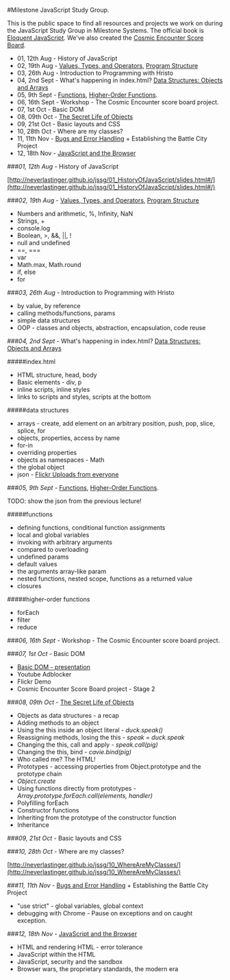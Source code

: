 #Milestone JavaScript Study Group.

This is the public space to find all resources and projects we work on during the JavaScript Study Group in Milestone Systems. The official book is [Eloquent JavaScript](http://eloquentjavascript.net/index.html). We've also created the [Cosmic Encounter Score Board](http://neverlastinger.github.io/jssg/CosmicEncounterScoreBoard/). 

* 01, 12th Aug - History of JavaScript
* 02, 19th Aug - [Values, Types, and Operators](http://eloquentjavascript.net/01_values.html), [Program Structure](http://eloquentjavascript.net/02_program_structure.html)
* 03, 26th Aug - Introduction to Programming with Hristo
* 04, 2nd Sept - What's happening in index.html? [Data Structures: Objects and Arrays](http://eloquentjavascript.net/04_data.html)
* 05, 9th Sept - [Functions](http://eloquentjavascript.net/03_functions.html), [Higher-Order Functions](http://eloquentjavascript.net/05_higher_order.html).
* 06, 16th Sept - Workshop - The Cosmic Encounter score board project. 
* 07, 1st Oct - Basic DOM
* 08, 09th Oct - [The Secret Life of Objects](http://eloquentjavascript.net/06_object.html)
* 09, 21st Oct - Basic layouts and CSS
* 10, 28th Oct - Where are my classes?
* 11, 11th Nov - [Bugs and Error Handling](http://eloquentjavascript.net/08_error.html) + Establishing the Battle City Project
* 12, 18th Nov - [JavaScript and the Browser](http://eloquentjavascript.net/12_browser.html)

###*01, 12th Aug* - History of JavaScript

[http://neverlastinger.github.io/jssg/01_HistoryOfJavaScript/slides.html#/](http://neverlastinger.github.io/jssg/01_HistoryOfJavaScript/slides.html#/)

###*02, 19th Aug* - [Values, Types, and Operators](http://eloquentjavascript.net/01_values.html), [Program Structure](http://eloquentjavascript.net/02_program_structure.html)
* Numbers and arithmetic, %, Infinity, NaN
* Strings, +
* console.log
* Boolean, >, &&, ||, !
* null and undefined
* ==, ===
* var
* Math.max, Math.round
* if, else
* for

###*03, 26th Aug* - Introduction to Programming with Hristo
* by value, by reference
* calling methods/functions, params
* simple data structures
* OOP - classes and objects, abstraction, encapsulation, code reuse

###*04, 2nd Sept* - What's happening in index.html? [Data Structures: Objects and Arrays](http://eloquentjavascript.net/04_data.html)

#####index.html
* HTML structure, head, body
* Basic elements - div, p
* inline scripts, inline styles
* links to scripts and styles, scripts at the bottom

#####data structures
* arrays - create, add element on an arbitrary position, push, pop, slice, splice, for
* objects, properties, access by name
* for-in
* overriding properties
* objects as namespaces - Math
* the global object
* json - [Flickr Uploads from everyone](https://api.flickr.com/services/feeds/photos_public.gne?format=json)

###*05, 9th Sept* - [Functions](http://eloquentjavascript.net/03_functions.html), [Higher-Order Functions](http://eloquentjavascript.net/05_higher_order.html).

TODO: show the json from the previous lecture!

#####functions
* defining functions, conditional function assignments
* local and global variables
* invoking with arbitrary arguments
 * compared to overloading
 * undefined params
 * default values
 * the arguments array-like param
* nested functions, nested scope, functions as a returned value
* closures

#####higher-order functions
* forEach
* filter
* reduce

###*06, 16th Sept* - Workshop - The Cosmic Encounter score board project. 

###*07, 1st Oct* - Basic DOM
* [Basic DOM - presentation](http://neverlastinger.github.io/jssg/07_BasicDOM/slides.html#/)
* Youtube Adblocker
* Flickr Demo
* Cosmic Encounter Score Board project - Stage 2

###*08, 09th Oct* - [The Secret Life of Objects](http://eloquentjavascript.net/06_object.html)
* Objects as data structures - a recap
* Adding methods to an object
* Using the this inside an object literal - *duck.speak()*
* Reassigning methods, losing the this - *speak = duck.speak*
* Changing the this, call and apply - *speak.call(pig)*
* Changing the this, bind - *cavie.bind(pig)*
* Who called me? The HTML!
* Prototypes - accessing properties from Object.prototype and the prototype chain
* *Object.create*
* Using functions directly from prototypes - *Array.prototype.forEach.call(elements, handler)*
* Polyfilling forEach
* Constructor functions
* Inheriting from the prototype of the constructor function
* Inheritance

###*09, 21st Oct* - Basic layouts and CSS

###*10, 28th Oct* - Where are my classes?

[http://neverlastinger.github.io/jssg/10_WhereAreMyClasses/](http://neverlastinger.github.io/jssg/10_WhereAreMyClasses/)

###*11, 11th Nov* - [Bugs and Error Handling](http://eloquentjavascript.net/08_error.html) + Establishing the Battle City Project
* "use strict" - global variables, global context
* debugging with Chrome - Pause on exceptions and on caught exception. 

###*12, 18th Nov* - [JavaScript and the Browser](http://eloquentjavascript.net/12_browser.html)
* HTML and rendering HTML - error tolerance
* JavaScript within the HTML
* JavaScript, security and the sandbox
* Browser wars, the proprietary standards, the modern era